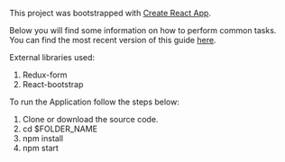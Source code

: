 This project was bootstrapped with [Create React App](https://github.com/facebookincubator/create-react-app).

Below you will find some information on how to perform common tasks.<br>
You can find the most recent version of this guide [here](https://github.com/facebookincubator/create-react-app/blob/master/packages/react-scripts/template/README.md).

External libraries used:
1. Redux-form
2. React-bootstrap

To run the Application follow the steps below:
1. Clone or download the source code.
2. cd $FOLDER_NAME
3. npm install
4. npm start